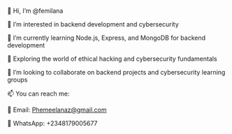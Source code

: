 👋 Hi, I’m @femilana

👀 I’m interested in backend development and cybersecurity

🌱 I’m currently learning Node.js, Express, and MongoDB for backend development

🔐 Exploring the world of ethical hacking and cybersecurity fundamentals

💞️ I’m looking to collaborate on backend projects and cybersecurity learning groups

📫 You can reach me:

📧 Email: Phemeelanaz@gmail.com

📱 WhatsApp: +2348179005677

<!---
femilana/femilana is a ✨ special ✨ repository because its `README.md` (this file) appears on your GitHub profile.
You can click the Preview link to take a look at your changes.
--->
